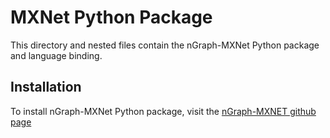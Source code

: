 MXNet Python Package
====================
This directory and nested files contain the nGraph-MXNet Python package and language binding.

## Installation
To install nGraph-MXNet Python package, visit the [nGraph-MXNET github page](http://www.github.com/NervanaSystems/ngraph-mxnet)

